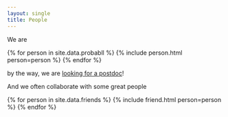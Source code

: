 ```yaml
---
layout: single
title: People
---
```


We are

{% for person in site.data.probabll %}
{% include person.html person=person %}
{% endfor %}

by the way, we are [looking for a postdoc](https://www.uva.nl/shared-content/uva/en/vacancies/2019/03/19-171-postdoctoral-researcher-in-neural-machine-translation.html)!

And we often collaborate with some great people

{% for person in site.data.friends %}
{% include friend.html person=person %}
{% endfor %}

